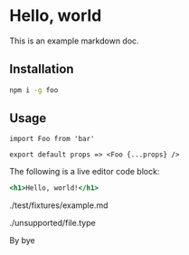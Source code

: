 # Hello, world

This is an example markdown doc.

## Installation

```sh
npm i -g foo
```

## Usage

```
import Foo from 'bar'

export default props => <Foo {...props} />
```

The following is a live editor code block:

```.jsx
<h1>Hello, world!</h1>
```

./test/fixtures/example.md

./unsupported/file.type

By bye
